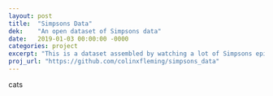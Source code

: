 ```yaml
---
layout: post
title:  "Simpsons Data"
dek:    "An open dataset of Simpsons data"
date:   2019-01-03 00:00:00 -0000
categories: project
excerpt: "This is a dataset assembled by watching a lot of Simpsons episodes to figure out which were the good ones and which were the bad ones, and associating them with SimpsonsWorld URLs. It powers Simpsons Optimizer."
proj_url: "https://github.com/colinxfleming/simpsons_data"
---
```


cats

